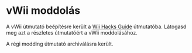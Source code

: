 # vWii moddolás

A vWii útmutató beépítésre került a [Wii Hacks Guide](https://wii.hacks.guide/get-started) útmutatóba. Látogasd meg azt a részletes útmutatóért a vWii moddolásához.

A régi modding útmutató archiválásra került.
